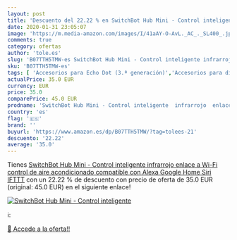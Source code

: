 ```yaml
---
layout: post
title: 'Descuento del 22.22 % en SwitchBot Hub Mini - Control inteligente'
date: 2020-01-31 23:05:07
image: 'https://m.media-amazon.com/images/I/41aAY-O-AvL._AC_._SL400_.jpg'
comments: true
category: ofertas
author: 'tole.es'
slug: 'B07TTH5TMW-es SwitchBot Hub Mini - Control inteligente infrarrojo enlace...'
sku: 'B07TTH5TMW-es'
tags: [ 'Accesorios para Echo Dot (3.ª generación)','Accesorios para dispositivos Amazon','Altavoces','Altavoces inteligentes','Altavoces y pantallas inteligentes Echo','Bombillas','Bombillas LED','Custom Stores','Dispositivos Amazon','Dispositivos Amazon y Accesorios','Electrónica','Equipos de audio y Hi-Fi','Iluminación','Pantallas inteligentes','Paquetes de dispositivos','Specialty Stores','TV, vídeo y home cinema','Televisores','alexa','google','home','ifttt', ]
actualPrice: 35.0 EUR
currency: EUR
price: 35.0
comparePrice: 45.0 EUR
prodname: 'SwitchBot Hub Mini - Control inteligente  infrarrojo  enlace a Wi-Fi  control de aire acondicionado  compatible con Alexa  Google Home  Siri  IFTTT'
country: 'es'
flag: '🇪🇸'
brand: ''
buyurl: 'https://www.amazon.es/dp/B07TTH5TMW/?tag=tolees-21'
descuento: '22.22'
average: '35.0'
---
```


Tienes [SwitchBot Hub Mini - Control inteligente  infrarrojo  enlace a Wi-Fi  control de aire acondicionado  compatible con Alexa  Google Home  Siri  IFTTT](https://www.amazon.es/dp/B07TTH5TMW/?tag=tolees-21) con un 22.22 % de descuento con precio de oferta de 35.0 EUR (original: 45.0 EUR) en el siguiente enlace!

[![SwitchBot Hub Mini - Control inteligente](https://m.media-amazon.com/images/I/41aAY-O-AvL._AC_._SL400_.jpg)](https://www.amazon.es/dp/B07TTH5TMW/?tag=tolees-21)

ℹ️:


[🛒 Accede a la oferta!!](https://www.amazon.es/dp/B07TTH5TMW/?tag=tolees-21)
